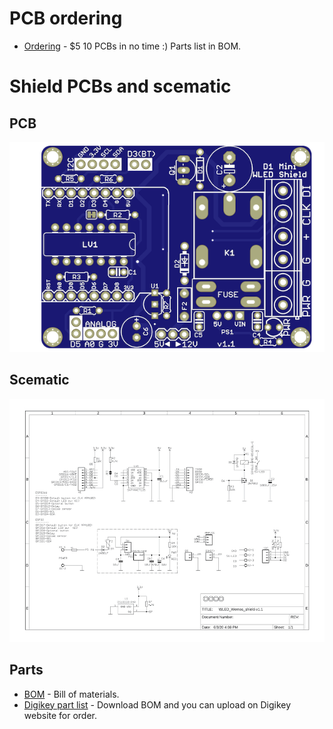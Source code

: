 # PCB ordering
-   [Ordering](https://www.pcbway.com/project/shareproject/WLED_wemos_shield.html) - $5 10 PCBs in no time :) Parts list in BOM.
# Shield PCBs and scematic
## PCB
![PCB](/resources/WLED_Wemos_top.png)
## Scematic
<a href="https://github.com/srg74/WLED-wemos-shield/blob/master/resources/schematic.pdf">![Schematic](/resources/schematic.jpg)</a>
## Parts
-   [BOM](https://github.com/srg74/WLED-wemos-shield/master/resources/BOM.pdf) - Bill of materials.
-   [Digikey part list](https://github.com/srg74/WLED-wemos-shield/master/resources/WLED_Wemos_shield_Digikey.csv) - Download BOM and you can upload on Digikey website for order.
